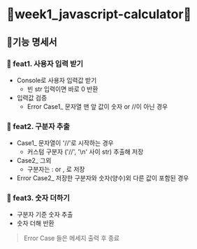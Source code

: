 # 🚀week1_javascript-calculator🚀

## 📝기능 명세서

### 📌 feat1. **사용자** 입력 받기

- Console로 사용자 입력값 받기
  - 빈 str 입력이면 바로 0 반환
- 입력값 검증
  - Error Case1\_ 문자열 맨 앞 값이 숫자 or //이 아닌 경우

### 📌 feat2. 구분자 추출

- Case1\_ 문자열이 '//'로 시작하는 경우
  - 커스텀 구분자 ('//', '\n' 사이 str) 추출해 저장
- Case2\_ 그외
  - 구분자는 : or , 로 저장
- Error Case2\_ 저장한 구분자와 숫자(양수)외 다른 값이 포함된 경우

### 📌 feat3. 숫자 더하기

- 구분자 기준 숫자 추출
- 숫자 더해 반환

> Error Case 들은 메세지 출력 후 종료
